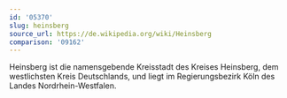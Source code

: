 ```yaml
---
id: '05370'
slug: heinsberg
source_url: https://de.wikipedia.org/wiki/Heinsberg
comparison: '09162'
---
```


Heinsberg ist die namensgebende Kreisstadt des Kreises Heinsberg, dem westlichsten Kreis Deutschlands, und liegt im Regierungsbezirk Köln des Landes Nordrhein-Westfalen.
